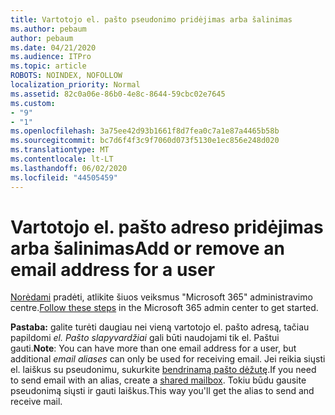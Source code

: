 ```yaml
---
title: Vartotojo el. pašto pseudonimo pridėjimas arba šalinimas
ms.author: pebaum
author: pebaum
ms.date: 04/21/2020
ms.audience: ITPro
ms.topic: article
ROBOTS: NOINDEX, NOFOLLOW
localization_priority: Normal
ms.assetid: 82c0a06e-86b0-4e8c-8644-59cbc02e7645
ms.custom:
- "9"
- "1"
ms.openlocfilehash: 3a75ee42d93b1661f8d7fea0c7a1e87a4465b58b
ms.sourcegitcommit: bc7d6f4f3c9f7060d073f5130e1ec856e248d020
ms.translationtype: MT
ms.contentlocale: lt-LT
ms.lasthandoff: 06/02/2020
ms.locfileid: "44505459"
---
```

# <a name="add-or-remove-an-email-address-for-a-user"></a><span data-ttu-id="ca5ef-102">Vartotojo el. pašto adreso pridėjimas arba šalinimas</span><span class="sxs-lookup"><span data-stu-id="ca5ef-102">Add or remove an email address for a user</span></span>

<span data-ttu-id="ca5ef-103">[Norėdami](https://portal.office.com/AdminPortal/Home#/AssistedGuide/addemailoptions) pradėti, atlikite šiuos veiksmus "Microsoft 365" administravimo centre.</span><span class="sxs-lookup"><span data-stu-id="ca5ef-103">[Follow these steps](https://portal.office.com/AdminPortal/Home#/AssistedGuide/addemailoptions) in the Microsoft 365 admin center to get started.</span></span>

 <span data-ttu-id="ca5ef-104">**Pastaba:** galite turėti daugiau nei vieną vartotojo el. pašto adresą, tačiau papildomi *el. Pašto slapyvardžiai* gali būti naudojami tik el. Paštui gauti.</span><span class="sxs-lookup"><span data-stu-id="ca5ef-104">**Note**: You can have more than one email address for a user, but additional  *email aliases*  can only be used for receiving email.</span></span> <span data-ttu-id="ca5ef-105">Jei reikia siųsti el. laiškus su pseudonimu, sukurkite [bendrinamą pašto dėžutę](https://docs.microsoft.com/microsoft-365/admin/email/create-a-shared-mailbox).</span><span class="sxs-lookup"><span data-stu-id="ca5ef-105">If you need to send email with an alias, create a [shared mailbox](https://docs.microsoft.com/microsoft-365/admin/email/create-a-shared-mailbox).</span></span> <span data-ttu-id="ca5ef-106">Tokiu būdu gausite pseudonimą siųsti ir gauti laiškus.</span><span class="sxs-lookup"><span data-stu-id="ca5ef-106">This way you'll get the alias to send and receive mail.</span></span>
  